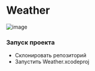 # Weather
![image](https://user-images.githubusercontent.com/97320614/157106656-41f4b0e4-e8e8-4fe2-9557-61d233f1f3e4.png)

### Запуск проекта

- Склонировать репозиторий
- Запустить Weather.xcodeproj
